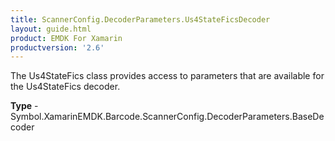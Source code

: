 ```yaml
---
title: ScannerConfig.DecoderParameters.Us4StateFicsDecoder
layout: guide.html 
product: EMDK For Xamarin 
productversion: '2.6' 
---
```

The Us4StateFics class provides access to parameters that are available for the Us4StateFics decoder.

**Type** - Symbol.XamarinEMDK.Barcode.ScannerConfig.DecoderParameters.BaseDecoder



